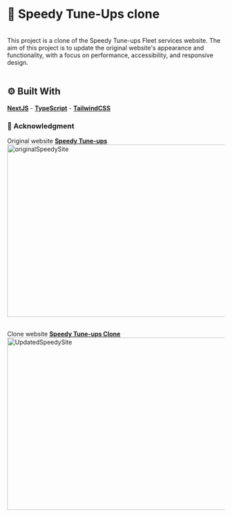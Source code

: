 # 🚗 Speedy Tune-Ups clone
<br>
This project is a clone of the Speedy Tune-ups Fleet services website. The aim of this project is to update the original website's appearance and functionality, with a focus on performance, accessibility, and responsive design.
<br>
<br>

## ⚙️ Built With
<p> <strong><a href="https://nextjs.org/">NextJS</a></strong> - 
<strong><a href="https://www.typescriptlang.org/">TypeScript</a></strong> - 
<strong><a href="https://tailwindcss.com/">TailwindCSS</a></strong>


### 🔧 Acknowledgment
Original website <strong><a href="http://www.speedytuneups.com">Speedy Tune-ups </a></strong>
<br>
<img width="1000" height="400" alt="originalSpeedySite" src="https://user-images.githubusercontent.com/111986880/233812224-10e45a04-c955-452b-ad7e-da61eb8a111e.png">

<br>
Clone website <strong><a href="https://speedy-tune-ups.vercel.app/">Speedy Tune-ups Clone</a></strong>
<img width="1000" height="400" alt="UpdatedSpeedySite" src="https://user-images.githubusercontent.com/111986880/233812223-fb0e5250-5389-4e2f-8f2e-e60b4568d108.png">
